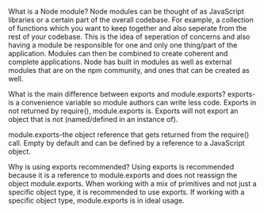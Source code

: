 What is a Node module?
Node modules can be thought of as JavaScript libraries or a certain part of the overall codebase. For example, a collection of functions which you want to keep together and also seperate from the rest of your codebase. This is the idea of seperation of concerns and also having a module be responsible for one and only one thing/part of the application. Modules can then be combined to create coherent and complete applications. Node has built in modules as well as external modules that are on the npm community, and ones that can be created as well.

What is the main difference between exports and module.exports?
exports-is a convenience variable so module authors can write less code. Exports in not returned by require(), module.exports is. Exports will not export an object that is not (named/defined in an instance of).

module.exports-the object reference that gets returned from the require() call. Empty by default and can be defined by a reference to a JavaScript object.

Why is using exports recommended?
Using exports is recommended because it is a reference to module.exports and does not reassign the object module.exports. When working with a mix of primitives and not just a specific object type, it is recommended to use exports. If working with a specific object type, module.exports is in ideal usage.
